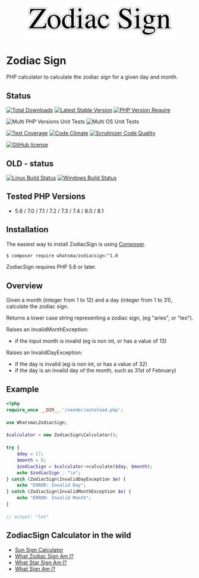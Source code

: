 <p align="center">
  <img src="https://github.com/whatsma/new1/blob/main/logo/zodiac-sign.png"
       alt="Zodiac Sign Calculator in PHP"
       width="400" />
</p>

# Zodiac Sign
PHP calculator to calculate the zodiac sign for a given day and month.


## Status

[![Total Downloads](https://poser.pugx.org/whatsma/zodiacsign/downloads)](https://packagist.org/packages/whatsma/zodiacsign)
[![Latest Stable Version](https://poser.pugx.org/whatsma/zodiacsign/v/stable)](https://packagist.org/packages/whatsma/zodiacsign)
[![PHP Version Require](http://poser.pugx.org/whatsma/ZodiacSign/require/php)](https://packagist.org/packages/whatsma/ZodiacSign)

![Multi PHP Versions Unit Tests](https://github.com/whatsma/new1/actions/workflows/ci-multiple-php-versions.yml/badge.svg)
![Multi OS Unit Tests](https://github.com/whatsma/new1/actions/workflows/ci-multiple-os.yml/badge.svg)

[![Test Coverage](https://codeclimate.com/github/whatsma/ZodiacSign/badges/coverage.svg)](https://codeclimate.com/github/whatsma/ZodiacSign/coverage)
[![Code Climate](https://codeclimate.com/github/whatsma/ZodiacSign/badges/gpa.svg)](https://codeclimate.com/github/whatsma/ZodiacSign)
[![Scrutinizer Code Quality](https://scrutinizer-ci.com/g/whatsma/ZodiacSign/badges/quality-score.png)](https://scrutinizer-ci.com/g/whatsma/ZodiacSign)

[![GitHub license](https://img.shields.io/github/license/whatsma/ZodiacSign.svg)](https://github.com/whatsma/ZodiacSign/blob/master/LICENSE)


## OLD - status
[![Linux Build Status](https://img.shields.io/travis/whatsma/ZodiacSign/master.svg?label=unix%20build)](https://travis-ci.org/whatsma/ZodiacSign)
[![Windows Build Status](https://img.shields.io/appveyor/ci/whatsma/ZodiacSign/master.svg?label=windows%20build)](https://ci.appveyor.com/project/whatsma/zodiacsign)


## Tested PHP Versions

* 5.6 / 7.0 / 7.1 / 7.2 / 7.3 / 7.4 / 8.0 / 8.1



## Installation

The easiest way to install ZodiacSign is using [Composer](https://getcomposer.org/).

```bash
$ composer require whatsma/zodiacsign:^1.0
```

ZodiacSign requires PHP 5.6 or later.

## Overview

Given a month (integer from 1 to 12) and a day (integer from 1 to 31), calculate the zodiac sign.

Returns a lower case string representing a zodiac sign, (eg "aries", or "leo").

Raises an InvalidMonthException:

* if the input month is invalid (eg is non int, or has a value of 13)

Raises an InvalidDayException:

* if the day is invalid (eg is non int, or has a value of 32)
* if the day is an invalid day of the month, such as 31st of February)

## Example

```php
<?php
require_once __DIR__.'/vendor/autoload.php';

use Whatsma\ZodiacSign;

$calculator = new ZodiacSign\Calculator();

try {
    $day = 17;
    $month = 8;
    $zodiacSign = $calculator->calculate($day, $month);
    echo $zodiacSign . "\n";
} catch (ZodiacSign\InvalidDayException $e) {
    echo "ERROR: Invalid Day";
} catch (ZodiacSign\InvalidMonthException $e) {
    echo "ERROR: Invalid Month";
}

// output: "leo"
```

## ZodiacSign Calculator in the wild

* [Sun Sign Calculator](https://www.sunsigncalculator.com)
* [What Zodiac Sign Am I?](https://www.whatzodiacsignami.com)
* [What Star Sign Am I?](https://www.whatstarsignami.com)
* [What Sign Am I?](https://www.whatsignami.com)
